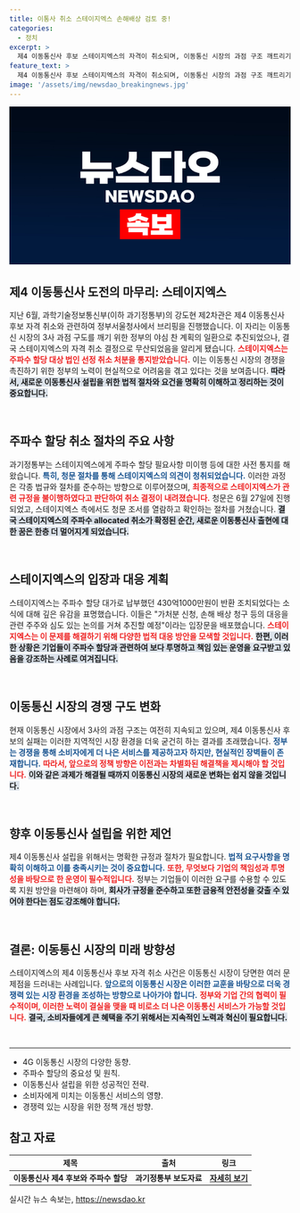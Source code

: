```yaml
---
title: 이통사 취소 스테이지엑스 손해배상 검토 중!
categories:
  - 정치
excerpt: >
  제4 이동통신사 후보 스테이지엑스의 자격이 취소되며, 이동통신 시장의 과점 구조 깨트리기 시도가 무산됐다. 정부는 주파수 할당 실패를 이유로 취소 결정을 확정짓고, 스테이지엑스는 법적 대응을 예고했다.
feature_text: >
  제4 이동통신사 후보 스테이지엑스의 자격이 취소되며, 이동통신 시장의 과점 구조 깨트리기 시도가 무산됐다. 정부는 주파수 할당 실패를 이유로 취소 결정을 확정짓고, 스테이지엑스는 법적 대응을 예고했다.
image: '/assets/img/newsdao_breakingnews.jpg'
---
```


<p><img src="/assets/img/newsdao_breakingnews.jpg" alt="bookingtag 속보" /></p>

<h2 data-ke-size="size26">제4 이동통신사 도전의 마무리: 스테이지엑스</h2>

<p data-ke-size="size16">지난 6월, 과학기술정보통신부(이하 과기정통부)의 강도현 제2차관은 제4 이동통신사 후보 자격 취소와 관련하여 정부서울청사에서 브리핑을 진행했습니다. 이 자리는 이동통신 시장의 3사 과점 구도를 깨기 위한 정부의 야심 찬 계획의 일환으로 추진되었으나, 결국 스테이지엑스의 자격 취소 결정으로 무산되었음을 알리게 됐습니다. <b><span style="color: #ee2323;">스테이지엑스는 주파수 할당 대상 법인 선정 취소 처분을 통지받았습니다.</span></b> 이는 이동통신 시장의 경쟁을 촉진하기 위한 정부의 노력이 현실적으로 어려움을 겪고 있다는 것을 보여줍니다. <b><span style="background-color: #21538527;">따라서, 새로운 이동통신사 설립을 위한 법적 절차와 요건을 명확히 이해하고 정리하는 것이 중요합니다.</span></b> </p>

<p data-ke-size="size16">&nbsp;</p>

<h2 data-ke-size="size26">주파수 할당 취소 절차의 주요 사항</h2>

<p data-ke-size="size16">과기정통부는 스테이지엑스에게 주파수 할당 필요사항 미이행 등에 대한 사전 통지를 해왔습니다. <b><span style="color: #1a5490;">특히, 청문 절차를 통해 스테이지엑스의 의견이 청취되었습니다.</span></b> 이러한 과정은 각종 법규와 절차를 준수하는 방향으로 이루어졌으며, <b><span style="color: #ee2323;">최종적으로 스테이지엑스가 관련 규정을 불이행하였다고 판단하여 취소 결정이 내려졌습니다.</span></b> 청문은 6월 27일에 진행되었고, 스테이지엑스 측에서도 청문 조서를 열람하고 확인하는 절차를 거쳤습니다. <b><span style="background-color: #21538527;">결국 스테이지엑스의 주파수 allocated 취소가 확정된 순간, 새로운 이동통신사 출현에 대한 꿈은 한층 더 멀어지게 되었습니다.</span></b></p>

<p data-ke-size="size16">&nbsp;</p>

<h2 data-ke-size="size26">스테이지엑스의 입장과 대응 계획</h2>

<p data-ke-size="size16">스테이지엑스는 주파수 할당 대가로 납부했던 430억1000만원이 반환 조치되었다는 소식에 대해 깊은 유감을 표명했습니다. 이들은 "가처분 신청, 손해 배상 청구 등의 대응을 관련 주주와 심도 있는 논의를 거쳐 추진할 예정"이라는 입장문을 배포했습니다. <b><span style="color: #ee2323;">스테이지엑스는 이 문제를 해결하기 위해 다양한 법적 대응 방안을 모색할 것입니다.</span></b> <b><span style="background-color: #21538527;">한편, 이러한 상황은 기업들이 주파수 할당과 관련하여 보다 투명하고 책임 있는 운영을 요구받고 있음을 강조하는 사례로 여겨집니다.</span></b></p>

<p data-ke-size="size16">&nbsp;</p>

<h2 data-ke-size="size26">이동통신 시장의 경쟁 구도 변화</h2>

<p data-ke-size="size16">현재 이동통신 시장에서 3사의 과점 구조는 여전히 지속되고 있으며, 제4 이동통신사 후보의 실패는 이러한 지역적인 시장 환경을 더욱 굳건히 하는 결과를 초래했습니다. <b><span style="color: #1a5490;">정부는 경쟁을 통해 소비자에게 더 나은 서비스를 제공하고자 하지만, 현실적인 장벽들이 존재합니다.</span></b> <b><span style="color: #ee2323;">따라서, 앞으로의 정책 방향은 이전과는 차별화된 해결책을 제시해야 할 것입니다.</span></b> <b><span style="background-color: #21538527;">이와 같은 과제가 해결될 때까지 이동통신 시장의 새로운 변화는 쉽지 않을 것입니다.</span></b></p>

<p data-ke-size="size16">&nbsp;</p>

<h2 data-ke-size="size26">향후 이동통신사 설립을 위한 제언</h2>

<p data-ke-size="size16">제4 이동통신사 설립을 위해서는 명확한 규정과 절차가 필요합니다. <b><span style="color: #1a5490;">법적 요구사항을 명확히 이해하고 이를 충족시키는 것이 중요합니다.</span></b> <b><span style="color: #ee2323;">또한, 무엇보다 기업의 책임성과 투명성을 바탕으로 한 운영이 필수적입니다.</span></b> 정부는 기업들이 이러한 요구를 수용할 수 있도록 지원 방안을 마련해야 하며, <b><span style="background-color: #21538527;">회사가 규정을 준수하고 또한 금융적 안전성을 갖출 수 있어야 한다는 점도 강조해야 합니다.</span></b> </p>

<p data-ke-size="size16">&nbsp;</p>

<h2 data-ke-size="size26">결론: 이동통신 시장의 미래 방향성</h2>

<p data-ke-size="size16">스테이지엑스의 제4 이동통신사 후보 자격 취소 사건은 이동통신 시장이 당면한 여러 문제점을 드러내는 사례입니다. <b><span style="color: #1a5490;">앞으로의 이동통신 시장은 이러한 교훈을 바탕으로 더욱 경쟁력 있는 시장 환경을 조성하는 방향으로 나아가야 합니다.</span></b> <b><span style="color: #ee2323;">정부와 기업 간의 협력이 필수적이며, 이러한 노력이 결실을 맺을 때 비로소 더 나은 이동통신 서비스가 가능할 것입니다.</span></b> <b><span style="background-color: #21538527;">결국, 소비자들에게 큰 혜택을 주기 위해서는 지속적인 노력과 혁신이 필요합니다.</span></b></p>

<p data-ke-size="size16">&nbsp;</p>

<hr styles="background-color: #999; height: 1px; border: 0;"/>

<ul>
    <li>4G 이동통신 시장의 다양한 동향.</li>
    <li>주파수 할당의 중요성 및 원칙.</li>
    <li>이동통신사 설립을 위한 성공적인 전략.</li>
    <li>소비자에게 미치는 이동통신 서비스의 영향.</li>
    <li>경쟁력 있는 시장을 위한 정책 개선 방향.</li>
</ul>

<h2 data-ke-size="size26">참고 자료</h2>

<table style="width: 100%">
  <thead>
    <tr>
      <th style="text-align: center;">제목</th>
      <th style="text-align: center;">출처</th>
      <th style="text-align: center;">링크</th>
    </tr>
  </thead>
  <tbody>
    <tr>
      <td style="text-align: center;"><b>이동통신사 제4 후보와 주파수 할당</b></td>
      <td style="text-align: center;"><b>과기정통부 보도자료</b></td>
      <td style="text-align: center;"><b><a href="https://www.msit.go.kr/web/48606/22212" target="_blank">자세히 보기</a></b></td>
    </tr>
  </tbody>
</table>
실시간 뉴스 속보는, <a href="https://newsdao.kr" rel="dofollow">https://newsdao.kr</a>


